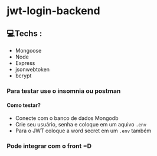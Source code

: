 # jwt-login-backend

## 💻Techs :
* Mongoose
* Node
* Express
* jsonwebtoken
* bcrypt

### Para testar use o insomnia ou postman

#### Como testar?
* Conecte com o banco de dados Mongodb
* Crie seu usuário, senha e coloque em um aquivo `.env`
* Para o JWT coloque a word secret em um `.env` também

### Pode integrar com o front =D
